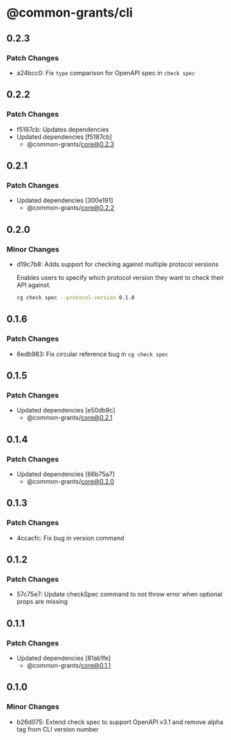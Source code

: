 # @common-grants/cli

## 0.2.3

### Patch Changes

- a24bcc0: Fix `type` comparison for OpenAPI spec in `check spec`

## 0.2.2

### Patch Changes

- f5187cb: Updates dependencies
- Updated dependencies [f5187cb]
  - @common-grants/core@0.2.3

## 0.2.1

### Patch Changes

- Updated dependencies [300e191]
  - @common-grants/core@0.2.2

## 0.2.0

### Minor Changes

- d19c7b8: Adds support for checking against multiple protocol versions

  Enables users to specify which protocol version they want to check their API against.

  ```bash
  cg check spec --protocol-version 0.1.0
  ```

## 0.1.6

### Patch Changes

- 6edb983: Fix circular reference bug in `cg check spec`

## 0.1.5

### Patch Changes

- Updated dependencies [e50db9c]
  - @common-grants/core@0.2.1

## 0.1.4

### Patch Changes

- Updated dependencies [66b75a7]
  - @common-grants/core@0.2.0

## 0.1.3

### Patch Changes

- 4ccacfc: Fix bug in version command

## 0.1.2

### Patch Changes

- 57c75e7: Update checkSpec command to not throw error when optional props are missing

## 0.1.1

### Patch Changes

- Updated dependencies [81ab1fe]
  - @common-grants/core@0.1.1

## 0.1.0

### Minor Changes

- b26d075: Extend check spec to support OpenAPI v3.1 and remove alpha tag from CLI version number
